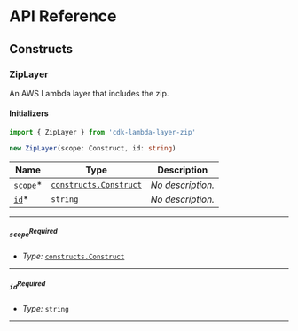# API Reference <a name="API Reference" id="api-reference"></a>

## Constructs <a name="Constructs" id="constructs"></a>

### ZipLayer <a name="cdk-lambda-layer-zip.ZipLayer" id="cdklambdalayerzipziplayer"></a>

An AWS Lambda layer that includes the zip.

#### Initializers <a name="cdk-lambda-layer-zip.ZipLayer.Initializer" id="cdklambdalayerzipziplayerinitializer"></a>

```typescript
import { ZipLayer } from 'cdk-lambda-layer-zip'

new ZipLayer(scope: Construct, id: string)
```

| **Name** | **Type** | **Description** |
| --- | --- | --- |
| [`scope`](#cdklambdalayerzipziplayerparameterscope)<span title="Required">*</span> | [`constructs.Construct`](#constructs.Construct) | *No description.* |
| [`id`](#cdklambdalayerzipziplayerparameterid)<span title="Required">*</span> | `string` | *No description.* |

---

##### `scope`<sup>Required</sup> <a name="cdk-lambda-layer-zip.ZipLayer.parameter.scope" id="cdklambdalayerzipziplayerparameterscope"></a>

- *Type:* [`constructs.Construct`](#constructs.Construct)

---

##### `id`<sup>Required</sup> <a name="cdk-lambda-layer-zip.ZipLayer.parameter.id" id="cdklambdalayerzipziplayerparameterid"></a>

- *Type:* `string`

---








